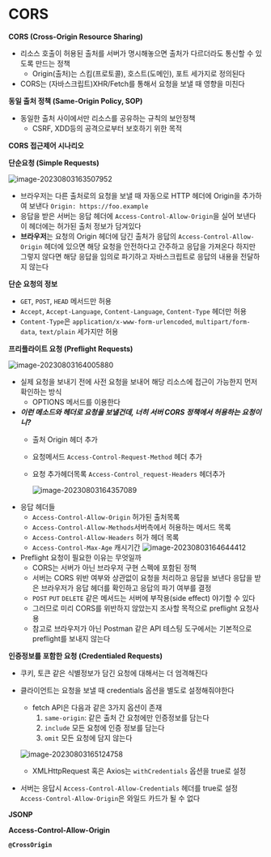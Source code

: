 # CORS

**CORS (Cross-Origin Resource Sharing)**

* 리소스 호출이 허용된 출처를 서버가 명시해놓으면 출처가 다르더라도 통신할 수 있도록 만드는 정책
  * Origin(출처)는 스킴(프로토콜), 호스트(도메인), 포트 세가지로 정의된다
* CORS는 (자바스크립트)XHR/Fetch를 통해서 요청을 보낼 때 영향을 미친다

**동일 출처 정책 (Same-Origin Policy, SOP)**

* 동일한 출처 사이에서만 리소스를 공유하는 규칙의 보안정책
  * CSRF, XDD등의 공격으로부터 보호하기 위한 목적

**CORS 접근제어 시나리오**

**단순요청 (Simple Requests)**

![image-20230803163507952](C:%5CUsers%5Ciui47%5CAppData%5CRoaming%5CTypora%5Ctypora-user-images%5Cimage-20230803163507952.png)

* 브라우저는 다른 출처로의 요청을 보낼 때 자동으로 HTTP 헤더에 Origin을 추가하여 보낸다 `Origin: https://foo.example`
* 응답을 받은 서버는 응답 헤더에 `Access-Control-Allow-Origin`을 실어 보낸다 이 헤더에는 허가된 출처 정보가 담겨있다
* **브라우저**는 요청의 Origin 헤더에 담긴 출처가 응답의 `Access-Control-Allow-Origin` 헤더에 있으면 해당 요청을 안전하다고 간주하고 응답을 가져온다 하지만 그렇지 않다면 해당 응답을 임의로 파기하고 자바스크립트로 응답의 내용을 전달하지 않는다

**단순 요청의 정보**

* `GET`, `POST`, `HEAD` 메서드만 허용
* `Accept`, `Accept-Language`, `Content-Language`, `Content-Type` 헤더만 허용
* `Content-Type`은 `application/x-www-form-urlencoded`, `multipart/form-data`, `text/plain` 세가지만 허용

**프리플라이트 요청 (Preflight Requests)**

![image-20230803164005880](C:%5CUsers%5Ciui47%5CAppData%5CRoaming%5CTypora%5Ctypora-user-images%5Cimage-20230803164005880.png)

* 실제 요청을 보내기 전에 사전 요청을 보내어 해당 리소스에 접근이 가능한지 먼저 확인하는 방식
  * OPTIONS 메서드를 이용한다
* _**이런 메소드와 헤더로 요청을 보낼건데, 너히 서버 CORS 정책에서 허용하는 요청이니?**_
  * 출처 Origin 헤더 추가
  * 요청메서드 `Access-Control-Request-Method` 헤더 추가
  *   요청 추가헤더목록 `Access-Control_request-Headers` 헤더추가

      ![image-20230803164357089](C:%5CUsers%5Ciui47%5CAppData%5CRoaming%5CTypora%5Ctypora-user-images%5Cimage-20230803164357089.png)
* 응답 헤더들
  * `Access-Control-Allow-Origin` 허가된 출처목록
  * `Access-Control-Allow-Methods`서버측에서 허용하는 메서드 목록
  * `Access-Control-Allow-Headers` 허가 헤더 목록
  * `Access-Control-Max-Age` 캐시기간 ![image-20230803164644412](C:%5CUsers%5Ciui47%5CAppData%5CRoaming%5CTypora%5Ctypora-user-images%5Cimage-20230803164644412.png)
* Preflight 요청이 필요한 이유는 무엇일까
  * CORS는 서버가 아닌 브라우저 구현 스펙에 포함된 정책
  * 서버는 CORS 위반 여부와 상관없이 요청을 처리하고 응답을 보낸다 응답을 받은 브라우저가 응답 헤더를 확인하고 응답의 파기 여부를 결정
  * `POST` `PUT` `DELETE` 같은 메서드는 서버에 부작용(side effect) 야기할 수 있다
  * 그러므로 미리 CORS를 위반하지 않았는지 조사할 목적으로 preflight 요청사용
  * 참고로 브라우저가 아닌 Postman 같은 API 테스팅 도구에서는 기본적으로 preflight를 보내지 않는다

**인증정보를 포함한 요청 (Credentialed Requests)**

* 쿠키, 토큰 같은 식별정보가 담긴 요청에 대해서는 더 엄격해진다
*   클라이언트는 요청을 보낼 때 credentials 옵션을 별도로 설정해줘야한다

    * fetch API은 다음과 같은 3가지 옵션이 존재
      1. `same-origin`: 같은 출처 간 요청에만 인증정보를 담는다
      2. `include` 모든 요청에 인증 정보를 담는다
      3. `omit` 모든 요청에 담지 않는다

    ![image-20230803165124758](C:%5CUsers%5Ciui47%5CAppData%5CRoaming%5CTypora%5Ctypora-user-images%5Cimage-20230803165124758.png)

    * XMLHttpRequest 혹은 Axios는 `withCredentials` 옵션을 true로 설정
* 서버는 응답시 `Access-Control-Allow-Credentials` 헤더를 true로 설정 `Access-Control-Allow-Origin`은 와일드 카드가 될 수 없다

**JSONP**

**Access-Control-Allow-Origin**

**`@CrossOrigin`**

